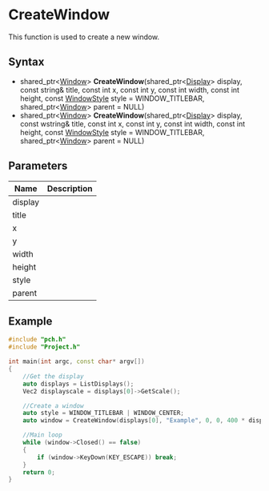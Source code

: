 # CreateWindow #
This function is used to create a new window.

## Syntax ##
- shared_ptr<[Window](CPP_Window)\> **CreateWindow**(shared_ptr<[Display](CPP_Display)\> display, const string& title, const int x, const int y, const int width, const int height, const [WindowStyle](CPP_Window) style = WINDOW_TITLEBAR, shared_ptr<[Window](CPP_Window)\> parent = NULL)
- shared_ptr<[Window](CPP_Window)\> **CreateWindow**(shared_ptr<[Display](CPP_Display)\> display, const wstring& title, const int x, const int y, const int width, const int height, const [WindowStyle](CPP_Window) style = WINDOW_TITLEBAR, shared_ptr<[Window](CPP_Window)\> parent = NULL)

## Parameters ##
| Name | Description |
| ------ | ------ |
| display |  |
| title |  |
| x | |
| y |  |
| width | |
| height | |
| style |  |
| parent |  |

## Example ##
```c++
#include "pch.h"
#include "Project.h"

int main(int argc, const char* argv[])
{
    //Get the display
    auto displays = ListDisplays();
    Vec2 displayscale = displays[0]->GetScale();

    //Create a window
    auto style = WINDOW_TITLEBAR | WINDOW_CENTER;
    auto window = CreateWindow(displays[0], "Example", 0, 0, 400 * displayscale.x, 300 * displayscale.y, style);

    //Main loop
    while (window->Closed() == false)
    {
        if (window->KeyDown(KEY_ESCAPE)) break;
    }
    return 0;
}
```
